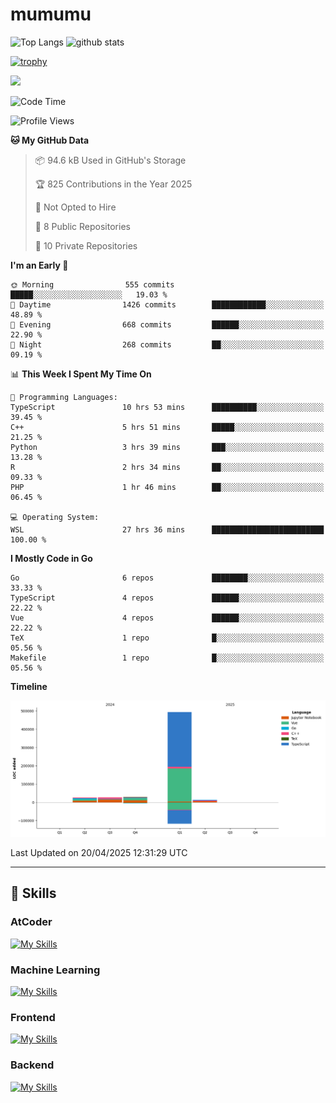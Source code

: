 # mumumu

<p align="left"> 
  <img alt="Top Langs" height="150px" src="https://github-readme-stats.vercel.app/api/top-langs/?username=mumumu6&layout=compact&show_icons=true&count_private=true" />
  <img alt="github stats" height="150px" src="https://github-readme-stats.vercel.app/api?username=mumumu6&show_icons=true&count_private=true&include_all_commits=true" />
</p>

[![trophy](https://github-profile-trophy.vercel.app/?username=mumumu6&margin-w=5&margin-h=5)](https://github.com/mumumu6/)

![](https://github-profile-summary-cards.vercel.app/api/cards/profile-details?username=mumumu6&theme=transparent)

<!--START_SECTION:waka-->
![Code Time](http://img.shields.io/badge/Code%20Time-38%20hrs%2022%20mins-blue)

![Profile Views](http://img.shields.io/badge/Profile%20Views-9-blue)

**🐱 My GitHub Data** 

> 📦 94.6 kB Used in GitHub's Storage 
 > 
> 🏆 825 Contributions in the Year 2025
 > 
> 🚫 Not Opted to Hire
 > 
> 📜 8 Public Repositories 
 > 
> 🔑 10 Private Repositories 
 > 
**I'm an Early 🐤** 

```text
🌞 Morning                555 commits         █████░░░░░░░░░░░░░░░░░░░░   19.03 % 
🌆 Daytime                1426 commits        ████████████░░░░░░░░░░░░░   48.89 % 
🌃 Evening                668 commits         ██████░░░░░░░░░░░░░░░░░░░   22.90 % 
🌙 Night                  268 commits         ██░░░░░░░░░░░░░░░░░░░░░░░   09.19 % 
```


📊 **This Week I Spent My Time On** 

```text
💬 Programming Languages: 
TypeScript               10 hrs 53 mins      ██████████░░░░░░░░░░░░░░░   39.45 % 
C++                      5 hrs 51 mins       █████░░░░░░░░░░░░░░░░░░░░   21.25 % 
Python                   3 hrs 39 mins       ███░░░░░░░░░░░░░░░░░░░░░░   13.28 % 
R                        2 hrs 34 mins       ██░░░░░░░░░░░░░░░░░░░░░░░   09.33 % 
PHP                      1 hr 46 mins        ██░░░░░░░░░░░░░░░░░░░░░░░   06.45 % 

💻 Operating System: 
WSL                      27 hrs 36 mins      █████████████████████████   100.00 % 
```

**I Mostly Code in Go** 

```text
Go                       6 repos             ████████░░░░░░░░░░░░░░░░░   33.33 % 
TypeScript               4 repos             ██████░░░░░░░░░░░░░░░░░░░   22.22 % 
Vue                      4 repos             ██████░░░░░░░░░░░░░░░░░░░   22.22 % 
TeX                      1 repo              █░░░░░░░░░░░░░░░░░░░░░░░░   05.56 % 
Makefile                 1 repo              █░░░░░░░░░░░░░░░░░░░░░░░░   05.56 % 
```



**Timeline**

![Lines of Code chart](https://raw.githubusercontent.com/mumumu6/mumumu6/main/assets/bar_graph.png)


 Last Updated on 20/04/2025 12:31:29 UTC
<!--END_SECTION:waka-->

---

## 🚀 Skills

### AtCoder

[![My Skills](https://skillicons.dev/icons?i=cpp)](https://skillicons.dev)

### Machine Learning

[![My Skills](https://skillicons.dev/icons?i=tensorflow,pytorch)](https://skillicons.dev)

### Frontend

[![My Skills](https://skillicons.dev/icons?i=vuejs,react,ts,html,css)](https://skillicons.dev)

### Backend

[![My Skills](https://skillicons.dev/icons?i=go)](https://skillicons.dev)
